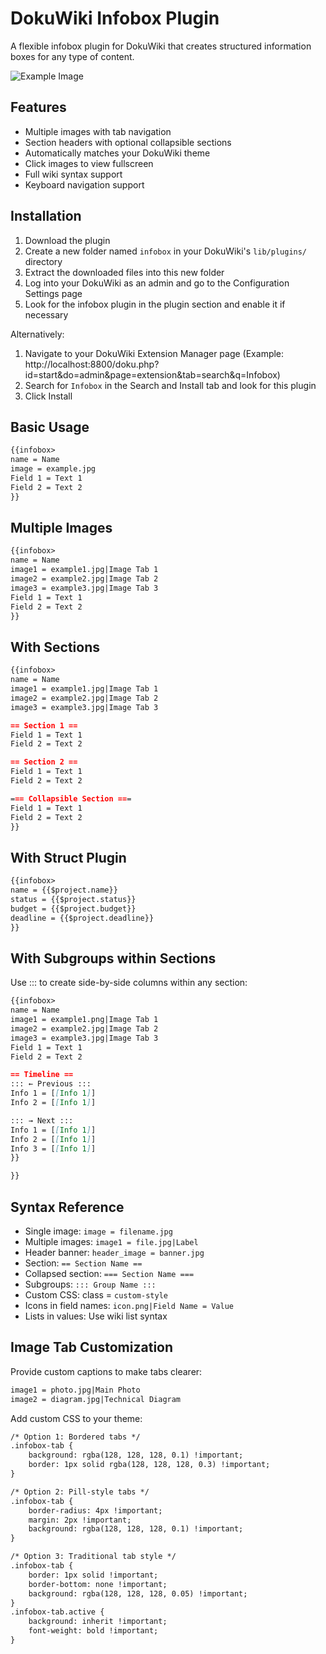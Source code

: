 # DokuWiki Infobox Plugin

A flexible infobox plugin for DokuWiki that creates structured information boxes for any type of content.

![Example Image](https://github.com/user-attachments/assets/83fb9a05-6d49-4ac1-92c2-f2759365c13b)

Features
--------
* Multiple images with tab navigation
* Section headers with optional collapsible sections
* Automatically matches your DokuWiki theme
* Click images to view fullscreen
* Full wiki syntax support
* Keyboard navigation support

Installation
------------
1. Download the plugin
2. Create a new folder named `infobox` in your DokuWiki's `lib/plugins/` directory
3. Extract the downloaded files into this new folder
4. Log into your DokuWiki as an admin and go to the Configuration Settings page
5. Look for the infobox plugin in the plugin section and enable it if necessary

Alternatively:

1. Navigate to your DokuWiki Extension Manager page (Example: http://localhost:8800/doku.php?id=start&do=admin&page=extension&tab=search&q=Infobox)
2. Search for `Infobox` in the Search and Install tab and look for this plugin
3. Click Install

Basic Usage
-----------
```markdown
{{infobox>
name = Name
image = example.jpg
Field 1 = Text 1
Field 2 = Text 2
}}
```

Multiple Images
---------------
```markdown
{{infobox>
name = Name
image1 = example1.jpg|Image Tab 1
image2 = example2.jpg|Image Tab 2
image3 = example3.jpg|Image Tab 3
Field 1 = Text 1
Field 2 = Text 2
}}
```

With Sections
-------------
```markdown
{{infobox>
name = Name
image1 = example1.jpg|Image Tab 1
image2 = example2.jpg|Image Tab 2
image3 = example3.jpg|Image Tab 3

== Section 1 ==
Field 1 = Text 1
Field 2 = Text 2

== Section 2 ==
Field 1 = Text 1
Field 2 = Text 2

=== Collapsible Section ===
Field 1 = Text 1
Field 2 = Text 2
}}
```

With Struct Plugin
------------------
```markdown
{{infobox>
name = {{$project.name}}
status = {{$project.status}}
budget = {{$project.budget}}
deadline = {{$project.deadline}}
}}
```

With Subgroups within Sections
------------------
Use ::: to create side-by-side columns within any section:
```markdown
{{infobox>
name = Name
image1 = example1.png|Image Tab 1
image2 = example2.jpg|Image Tab 2
image3 = example3.jpg|Image Tab 3
Field 1 = Text 1
Field 2 = Text 2

== Timeline ==
::: ← Previous :::
Info 1 = [[Info 1]]
Info 2 = [[Info 1]]

::: → Next :::
Info 1 = [[Info 1]]
Info 2 = [[Info 1]]
Info 3 = [[Info 1]]
}}

}}
```


Syntax Reference
----------------
* Single image: `image = filename.jpg`
* Multiple images: `image1 = file.jpg|Label`
* Header banner: `header_image = banner.jpg`
* Section: `== Section Name ==`
* Collapsed section: `=== Section Name ===`
* Subgroups: `::: Group Name :::`
* Custom CSS: class = `custom-style`
* Icons in field names: `icon.png|Field Name = Value`
* Lists in values: Use wiki list syntax

Image Tab Customization
----------------
Provide custom captions to make tabs clearer:
```markdown
image1 = photo.jpg|Main Photo
image2 = diagram.jpg|Technical Diagram
```

Add custom CSS to your theme:
```markdown
/* Option 1: Bordered tabs */
.infobox-tab {
    background: rgba(128, 128, 128, 0.1) !important;
    border: 1px solid rgba(128, 128, 128, 0.3) !important;
}

/* Option 2: Pill-style tabs */
.infobox-tab {
    border-radius: 4px !important;
    margin: 2px !important;
    background: rgba(128, 128, 128, 0.1) !important;
}

/* Option 3: Traditional tab style */
.infobox-tab {
    border: 1px solid !important;
    border-bottom: none !important;
    background: rgba(128, 128, 128, 0.05) !important;
}
.infobox-tab.active {
    background: inherit !important;
    font-weight: bold !important;
}
```
